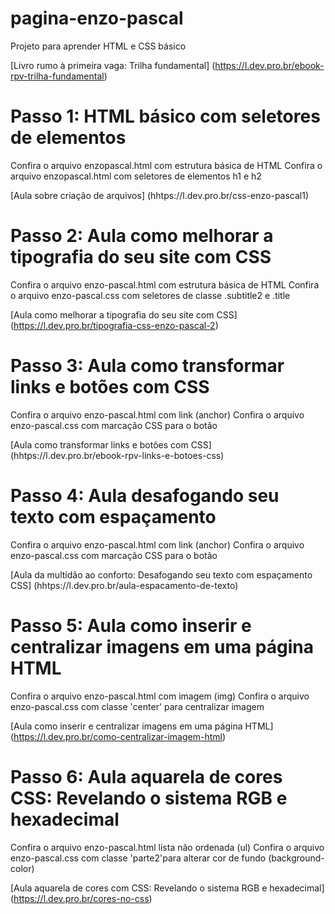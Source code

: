 # pagina-enzo-pascal
Projeto para aprender HTML e CSS básico

[Livro rumo à primeira vaga: Trilha fundamental] (https://l.dev.pro.br/ebook-rpv-trilha-fundamental)

# Passo 1: HTML básico com seletores de elementos
Confira o arquivo enzopascal.html com estrutura básica de HTML
Confira o arquivo enzopascal.html com seletores de elementos h1 e h2

[Aula sobre criação de arquivos] (hhtps://l.dev.pro.br/css-enzo-pascal1)


# Passo 2: Aula como melhorar a tipografia do seu site com CSS
Confira o arquivo enzo-pascal.html com estrutura básica de HTML
Confira o arquivo enzo-pascal.css com seletores de classe .subtitle2 e .title

[Aula como melhorar a tipografia do seu site com CSS] (https://l.dev.pro.br/tipografia-css-enzo-pascal-2)

# Passo 3: Aula como transformar links e botões com CSS
Confira o arquivo enzo-pascal.html com link (anchor)
Confira o arquivo enzo-pascal.css com marcação CSS para o botão

[Aula como transformar links e botões com CSS] (hhtps://l.dev.pro.br/ebook-rpv-links-e-botoes-css)

# Passo 4: Aula desafogando seu texto com espaçamento
Confira o arquivo enzo-pascal.html com link (anchor)
Confira o arquivo enzo-pascal.css com marcação CSS para o botão

[Aula da multidão ao conforto: Desafogando seu texto com espaçamento CSS] (hhtps://l.dev.pro.br/aula-espacamento-de-texto)

# Passo 5: Aula como inserir e centralizar imagens em uma página HTML
Confira o arquivo enzo-pascal.html com imagem (img)
Confira o arquivo enzo-pascal.css com classe 'center' para centralizar imagem

[Aula como inserir e centralizar imagens em uma página HTML] (https://l.dev.pro.br/como-centralizar-imagem-html)

# Passo 6: Aula aquarela de cores CSS: Revelando o sistema RGB e hexadecimal
Confira o arquivo enzo-pascal.html lista não ordenada (ul)
Confira o arquivo enzo-pascal.css com classe 'parte2'para alterar cor de fundo (background-color)

[Aula aquarela de cores com CSS: Revelando o sistema RGB e hexadecimal] (https://l.dev.pro.br/cores-no-css)